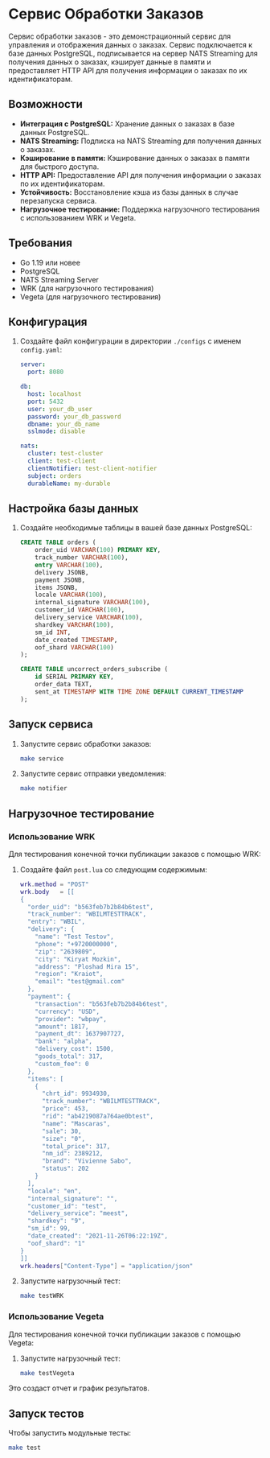 # Сервис Обработки Заказов

Сервис обработки заказов - это демонстрационный сервис для управления и отображения данных о заказах. Сервис подключается к базе данных PostgreSQL, подписывается на сервер NATS Streaming для получения данных о заказах, кэширует данные в памяти и предоставляет HTTP API для получения информации о заказах по их идентификаторам.

## Возможности

- **Интеграция с PostgreSQL:** Хранение данных о заказах в базе данных PostgreSQL.
- **NATS Streaming:** Подписка на NATS Streaming для получения данных о заказах.
- **Кэширование в памяти:** Кэширование данных о заказах в памяти для быстрого доступа.
- **HTTP API:** Предоставление API для получения информации о заказах по их идентификаторам.
- **Устойчивость:** Восстановление кэша из базы данных в случае перезапуска сервиса.
- **Нагрузочное тестирование:** Поддержка нагрузочного тестирования с использованием WRK и Vegeta.

## Требования

- Go 1.19 или новее
- PostgreSQL
- NATS Streaming Server
- WRK (для нагрузочного тестирования)
- Vegeta (для нагрузочного тестирования)

## Конфигурация

1. Создайте файл конфигурации в директории `./configs` с именем `config.yaml`:

    ```yaml
    server:
      port: 8080

    db:
      host: localhost
      port: 5432
      user: your_db_user
      password: your_db_password
      dbname: your_db_name
      sslmode: disable

    nats:
      cluster: test-cluster
      client: test-client
      clientNotifier: test-client-notifier
      subject: orders
      durableName: my-durable
    ```

## Настройка базы данных

1. Создайте необходимые таблицы в вашей базе данных PostgreSQL:

    ```sql
    CREATE TABLE orders (
        order_uid VARCHAR(100) PRIMARY KEY,
        track_number VARCHAR(100),
        entry VARCHAR(100),
        delivery JSONB,
        payment JSONB,
        items JSONB,
        locale VARCHAR(100),
        internal_signature VARCHAR(100),
        customer_id VARCHAR(100),
        delivery_service VARCHAR(100),
        shardkey VARCHAR(100),
        sm_id INT,
        date_created TIMESTAMP,
        oof_shard VARCHAR(100)
    );

    CREATE TABLE uncorrect_orders_subscribe (
        id SERIAL PRIMARY KEY,
        order_data TEXT,
        sent_at TIMESTAMP WITH TIME ZONE DEFAULT CURRENT_TIMESTAMP
    );
    ```

## Запуск сервиса

1. Запустите сервис обработки заказов:

    ```sh
    make service
    ```

2. Запустите сервис отправки уведомления:

    ```sh
    make notifier
    ```

## Нагрузочное тестирование

### Использование WRK

Для тестирования конечной точки публикации заказов с помощью WRK:

1. Создайте файл `post.lua` со следующим содержимым:

    ```lua
    wrk.method = "POST"
    wrk.body   = [[
    {
      "order_uid": "b563feb7b2b84b6test",
      "track_number": "WBILMTESTTRACK",
      "entry": "WBIL",
      "delivery": {
        "name": "Test Testov",
        "phone": "+9720000000",
        "zip": "2639809",
        "city": "Kiryat Mozkin",
        "address": "Ploshad Mira 15",
        "region": "Kraiot",
        "email": "test@gmail.com"
      },
      "payment": {
        "transaction": "b563feb7b2b84b6test",
        "currency": "USD",
        "provider": "wbpay",
        "amount": 1817,
        "payment_dt": 1637907727,
        "bank": "alpha",
        "delivery_cost": 1500,
        "goods_total": 317,
        "custom_fee": 0
      },
      "items": [
        {
          "chrt_id": 9934930,
          "track_number": "WBILMTESTTRACK",
          "price": 453,
          "rid": "ab4219087a764ae0btest",
          "name": "Mascaras",
          "sale": 30,
          "size": "0",
          "total_price": 317,
          "nm_id": 2389212,
          "brand": "Vivienne Sabo",
          "status": 202
        }
      ],
      "locale": "en",
      "internal_signature": "",
      "customer_id": "test",
      "delivery_service": "meest",
      "shardkey": "9",
      "sm_id": 99,
      "date_created": "2021-11-26T06:22:19Z",
      "oof_shard": "1"
    }
    ]]
    wrk.headers["Content-Type"] = "application/json"
    ```

2. Запустите нагрузочный тест:

    ```sh
    make testWRK
    ```

### Использование Vegeta

Для тестирования конечной точки публикации заказов с помощью Vegeta:

1. Запустите нагрузочный тест:

    ```sh
    make testVegeta
    ```

Это создаст отчет и график результатов.

## Запуск тестов

Чтобы запустить модульные тесты:

```sh
make test
